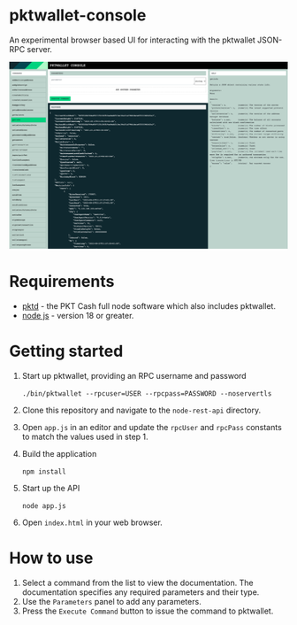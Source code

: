 # pktwallet-console

An experimental browser based UI for interacting with the pktwallet JSON-RPC server.

![Screenshot](https://github.com/PKT-Watch/pktwallet-console/blob/main/assets/pktwallet-console-screenshot.png)

# Requirements

- [pktd](https://github.com/pkt-cash/pktd) - the PKT Cash full node software which also includes pktwallet.
- [node js](https://nodejs.org/en) - version 18 or greater.

# Getting started

1. Start up pktwallet, providing an RPC username and password
   
   ```./bin/pktwallet --rpcuser=USER --rpcpass=PASSWORD --noservertls```

2. Clone this repository and navigate to the `node-rest-api` directory.
3. Open `app.js` in an editor and update the `rpcUser` and `rpcPass` constants to match the values used in step 1.
4. Build the application

   ```npm install```
   
5. Start up the API
   
   ```node app.js```

6. Open `index.html` in your web browser.

# How to use

1. Select a command from the list to view the documentation. The documentation specifies any required parameters and their type.
2. Use the `Parameters` panel to add any parameters.
3. Press the `Execute Command` button to issue the command to pktwallet.
    
